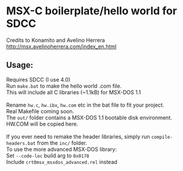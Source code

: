 # MSX-C boilerplate/hello world for SDCC
Credits to Konamito and Avelino Herrera<br>
http://msx.avelinoherrera.com/index_en.html<br>
## Usage:
Requires SDCC (I use 4.0)<br>
Run `make.bat` to make the hello world .com file.<br>
This will include all C libraries (~1.1kB) for MSX-DOS 1.1<br>
<br>
Rename `hw.c`, `hw.ibx`, `hw.com` etc in the bat file to fit your project.
<br>
Real Makefile coming soon.<br>
The `out/` folder contains a MSX-DOS 1.1 bootable disk environment. HW.COM will be copied here.<br>
<br>
If you ever need to remake the header libraries, simply run `compile-headers.bat` from the `inc/` folder.<br>
To use the more advanced MSX-DOS library:<br>
Set `--code-loc` build arg to `0x0178`<br>
Include `crt0msx_msxdos_advanced.rel` instead
